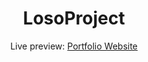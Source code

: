 <h1 align="center"> LosoProject</h1>
<p align="center">Live preview: <a href="https://varundhanak.github.io/Loso-Project/">Portfolio Website</a></p><br>
